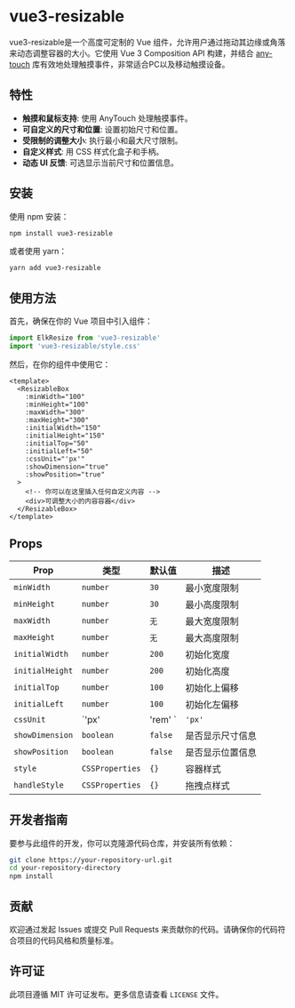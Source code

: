 # vue3-resizable

vue3-resizable是一个高度可定制的 Vue 组件，允许用户通过拖动其边缘或角落来动态调整容器的大小。它使用 Vue 3 Composition API 构建，并结合 [any-touch](https://github.com/any86/any-touch) 库有效地处理触摸事件，非常适合PC以及移动触摸设备。

## 特性

- **触摸和鼠标支持**: 使用 AnyTouch 处理触摸事件。
- **可自定义的尺寸和位置**: 设置初始尺寸和位置。
- **受限制的调整大小**: 执行最小和最大尺寸限制。
- **自定义样式**: 用 CSS 样式化盒子和手柄。
- **动态 UI 反馈**: 可选显示当前尺寸和位置信息。

## 安装

使用 npm 安装：

```bash
npm install vue3-resizable
```

或者使用 yarn：

```bash
yarn add vue3-resizable
```

## 使用方法

首先，确保在你的 Vue 项目中引入组件：

```javascript
import ElkResize from 'vue3-resizable'
import 'vue3-resizable/style.css'
```

然后，在你的组件中使用它：

```vue
<template>
  <ResizableBox
    :minWidth="100"
    :minHeight="100"
    :maxWidth="300"
    :maxHeight="300"
    :initialWidth="150"
    :initialHeight="150"
    :initialTop="50"
    :initialLeft="50"
    :cssUnit="'px'"
    :showDimension="true"
    :showPosition="true"
  >
    <!-- 你可以在这里插入任何自定义内容 -->
    <div>可调整大小的内容容器</div>
  </ResizableBox>
</template>
```

## Props

| Prop           | 类型                  | 默认值 | 描述                             |
| -------------- | --------------------- | ------ | -------------------------------- |
| `minWidth`     | `number`              | `30`   | 最小宽度限制                     |
| `minHeight`    | `number`              | `30`   | 最小高度限制                     |
| `maxWidth`     | `number`              | `无`   | 最大宽度限制                     |
| `maxHeight`    | `number`              | `无`   | 最大高度限制                     |
| `initialWidth` | `number`              | `200`  | 初始化宽度                       |
| `initialHeight`| `number`              | `200`  | 初始化高度                       |
| `initialTop`   | `number`              | `100`  | 初始化上偏移                     |
| `initialLeft`  | `number`              | `100`  | 初始化左偏移                     |
| `cssUnit`      | `'px' | 'rem' ` | `'px'`| 宽高单位 |
| `showDimension`| `boolean`             | `false`| 是否显示尺寸信息                 |
| `showPosition` | `boolean`             | `false`| 是否显示位置信息                 |
| `style`        | `CSSProperties`       | `{}`   | 容器样式                         |
| `handleStyle`  | `CSSProperties`       | `{}`   | 拖拽点样式                       |

## 开发者指南

要参与此组件的开发，你可以克隆源代码仓库，并安装所有依赖：

```bash
git clone https://your-repository-url.git
cd your-repository-directory
npm install
```

## 贡献

欢迎通过发起 Issues 或提交 Pull Requests 来贡献你的代码。请确保你的代码符合项目的代码风格和质量标准。

## 许可证

此项目遵循 MIT 许可证发布。更多信息请查看 `LICENSE` 文件。




